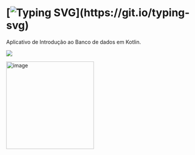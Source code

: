 # [![Typing SVG](https://readme-typing-svg.herokuapp.com/?color=b87e8d&size=35&center=true&vCenter=true&width=1000&lines=App+de+introdução+ao+bd!;Desenvolvido+em+kotlin!)](https://git.io/typing-svg)

Aplicativo de Introdução ao Banco de dados em Kotlin.

 <a href="Database_App/app/src/main/java/com/example/myapplication/MainActivity.kt" target="_blank"><img src="https://img.shields.io/badge/App-0D1117?style=for-the-badge&logo=android-studio&logoColor=7d5b8c"></a>

<img width="235" alt="image" src="https://github.com/user-attachments/assets/dee00b83-534b-4170-a7d0-61877601a0fe">
